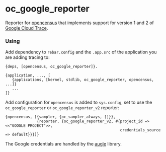 oc_google_reporter
=====

Reporter for [opencensus]() that implements support for version 1 and 2 of [Google Cloud Trace](https://cloud.google.com/trace/docs/reference/).

### Using

Add dependency to `rebar.config` and the `.app.src` of the application you are adding tracing to:

```
{deps, [opencensus, oc_google_reporter]}.
```

```
{application, ..., [
   {applications, [kernel, stdlib, oc_google_reporter, opencensus, ...]}
   ...
]}
```

Add configuration for `opencensus` is added to `sys.config`, set to use the `oc_google_reporter` or `oc_google_reporter_v2` reporter:

```
{opencensus, [{sampler, {oc_sampler_always, []}},
              {reporter, {oc_google_reporter_v2, #{project_id => <<"GOOGLE PROJECT">>,
                                                   credentials_source => default}}}]}
```

The Google credentials are handled by the [augle](https://github.com/tsloughter/augle) library.
